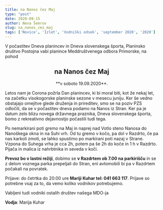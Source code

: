 ```yaml
---
title: na Nanos čez Maj
type: "post"
date: 2020-09-15
author: Neva Šemrov
slug: na_nanos_cez_maj
tags: ['Novice', 'Izlet', 'Vodniški odsek', 'september 2020', '2020']
---
```


V počastitev Dneva planincev in Dneva slovenskega športa, Planinsko društvo Postojna vabi planince Meddruštvenega odbora Primorske, na pohod <center><h2>na Nanos čez Maj</h2></center> 
<center>**v soboto 19.09.2020**.</center>

Letos nam je Corona požrla Dan planincev, ki bi moral biti, kot že nekaj let, na začetku visokogorske planinske sezone v mesecu juniju. Ker še vedno obstajajo omejitve glede druženja in prireditev, smo se na poziv PZS odločili, da se v počastitev dneva podamo  na Nanos iz Stran. Ker pa je datum zelo blizu novega državnega praznika, Dneva slovenskega športa, bomo z rekreativno dejavnostjo počastili tudi tega.

Po nemarkirani poti gremo na  Maj  in naprej nad Votlo steno Nanosa do Nanoškega okna in na Suhi vrh. Od tu gremo v kočo, pa dol v Razdrto, če pa nas karkoli zmoti, se lahko spustimo po markirani poti nazaj v Strane. Vzpona do Suhega vrha je cca 2h, potem pa še 2h do koče in 1 h v Razdrto. Pijača in malica iz nahrbtnika in seveda v koči.

**Prevoz bo v lastni režiji**, dobimo se **v Razdrtem ob 7.00 na parkirišču** in se z delom voznega parka prepeljali do Stran, eni avtomobili bi pa v Razdrtem počakali na povratek. 

Prijave: do četrtka do 20:00 ure **Mariji Kuhar tel: 041 663 117**. Prijave so potrebne vsaj za to, da vemo koliko vodnikov potrebujemo.

Vabljeni tudi vodniki ostalih društev našega MDO-ja

**Vodja**: Marija Kuhar

